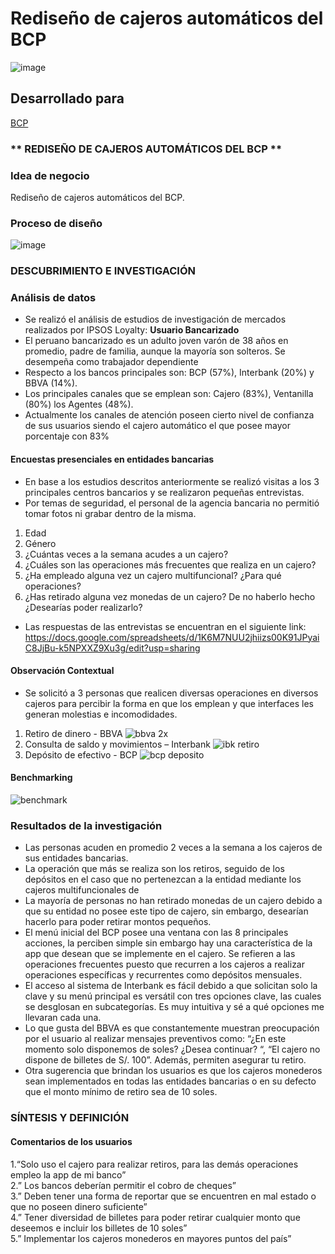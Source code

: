 # Rediseño de cajeros automáticos del BCP

![image](https://user-images.githubusercontent.com/32311089/41454223-35eb2a44-703e-11e8-84ce-66d000b19e36.png)
## Desarrollado para
 [BCP]( https://www.viabcp.com/wps/portal/)


### ** REDISEÑO DE CAJEROS AUTOMÁTICOS DEL BCP **



### **Idea de negocio**
Rediseño de cajeros automáticos del BCP.
### **Proceso de diseño**
![image](https://user-images.githubusercontent.com/32311089/39415555-542ef1be-4c0a-11e8-8b36-0c4761305d02.png)

### **DESCUBRIMIENTO E INVESTIGACIÓN**
### **Análisis de datos**
- Se realizó el análisis de estudios de investigación de mercados realizados por IPSOS Loyalty: 
**Usuario Bancarizado**  
- El peruano bancarizado es un adulto joven varón de 38 años en promedio, padre de familia, aunque la mayoría son solteros. Se desempeña como trabajador dependiente 
- Respecto a los bancos principales son: BCP (57%), Interbank (20%) y BBVA (14%).
- Los principales canales que se emplean son: Cajero (83%), Ventanilla (80%) los Agentes (48%).
- Actualmente los canales de atención poseen cierto nivel de confianza de sus usuarios siendo el cajero automático el que posee mayor porcentaje con 83%



#### **Encuestas presenciales en entidades bancarias**  
- En base a los estudios descritos anteriormente se realizó visitas a los 3 principales centros bancarios y se realizaron pequeñas entrevistas.
- Por temas de seguridad, el personal de la agencia bancaria no permitió tomar fotos ni grabar dentro de la misma.
1. Edad  
2. Género 
2. ¿Cuántas veces a la semana acudes a un cajero?  
3. ¿Cuáles son las operaciones más frecuentes que realiza en un cajero?  
4. ¿Ha empleado alguna vez un cajero multifuncional?  ¿Para qué operaciones?
5. ¿Has retirado alguna vez monedas de un cajero? De no haberlo hecho ¿Desearías poder realizarlo?

- Las respuestas de las entrevistas se encuentran en el siguiente link: 
https://docs.google.com/spreadsheets/d/1K6M7NUU2jhiizs00K91JPyaiC8JjBu-k5NPXXZ9Xu3g/edit?usp=sharing

#### **Observación Contextual**
- Se solicitó a 3 personas que realicen diversas operaciones en diversos cajeros para percibir la forma en que los emplean y que interfaces les generan molestias e incomodidades.
1. Retiro de dinero -  BBVA
![bbva 2x](https://user-images.githubusercontent.com/32311089/41495543-3a98f588-70ef-11e8-9370-d1b183d625ec.png)
2. Consulta de saldo y movimientos – Interbank 
![ibk retiro](https://user-images.githubusercontent.com/32311089/41495756-3130b710-70f4-11e8-993e-bde4470da11d.png)
3. Depósito de efectivo -  BCP 
![bcp deposito](https://user-images.githubusercontent.com/32311089/41496324-b0bd9bca-7102-11e8-878d-879504f6f030.png)

#### **Benchmarking**
![benchmark](https://user-images.githubusercontent.com/32311089/41496722-6ce98364-710c-11e8-8f68-0c90892ebc81.png)
### **Resultados de la investigación**

- Las personas acuden en promedio 2 veces a la semana a los cajeros de sus entidades bancarias.
- La operación que más se realiza son los retiros, seguido de los depósitos en el caso que no pertenezcan a la entidad mediante los cajeros multifuncionales de 
- La mayoría de personas no han retirado monedas de un cajero debido a que su entidad no posee este tipo de cajero, sin embargo, desearían hacerlo para poder retirar montos pequeños.
- El menú inicial del BCP posee una ventana con las 8 principales acciones, la perciben simple sin embargo hay una característica de la app que desean que se implemente en el cajero. Se refieren a las operaciones frecuentes puesto que recurren a los cajeros a realizar operaciones específicas y recurrentes como depósitos mensuales.
- El acceso al sistema de Interbank es fácil debido a que solicitan solo la clave y su menú principal es versátil con tres opciones clave, las cuales se desglosan en subcategorías. Es muy intuitiva y sé a qué opciones me llevaran cada una.
- Lo que gusta del BBVA es que constantemente muestran preocupación por el usuario al realizar mensajes preventivos como: “¿En este momento solo disponemos de soles? ¿Desea continuar? “, “El cajero no dispone de billetes de S/. 100”. Además, permiten asegurar tu retiro.
- Otra sugerencia que brindan los usuarios es que los cajeros monederos sean implementados en todas las entidades bancarias o en su defecto que el monto mínimo de retiro sea de 10 soles.
### **SÍNTESIS Y DEFINICIÓN**

#### **Comentarios de los usuarios**  

1.“Solo uso el cajero para realizar retiros, para las demás operaciones empleo la app de mi banco”  
2.” Los bancos deberían permitir el cobro de cheques”  
3.” Deben tener una forma de reportar que se encuentren en mal estado o que no poseen dinero suficiente”  
4.” Tener diversidad de billetes para poder retirar cualquier monto que deseemos e incluir los billetes de 10 soles”  
5.” Implementar los cajeros monederos en mayores puntos del país”

